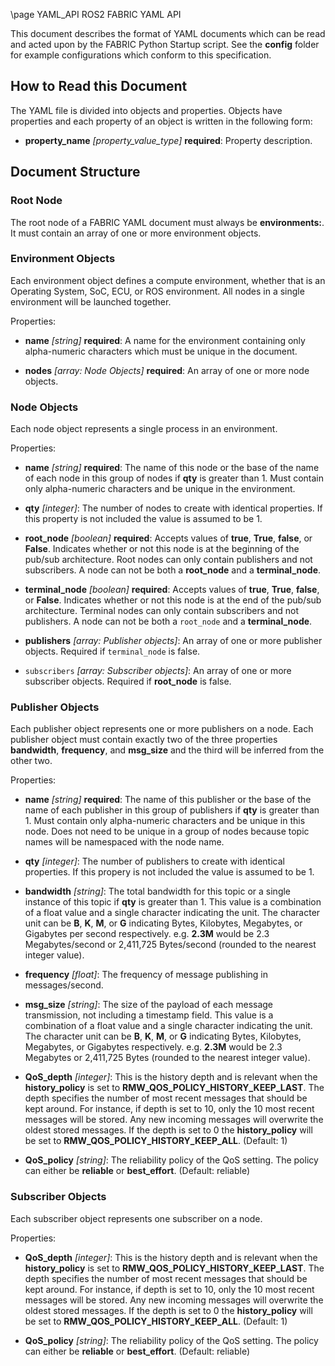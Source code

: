 \page YAML_API ROS2 FABRIC YAML API

This document describes the format of YAML documents which can be read and acted upon by the FABRIC
Python Startup script. See the **config** folder for example
configurations which conform to this specification.

## How to Read this Document

The YAML file is divided into objects and properties. Objects have properties and each property
of an object is written in the following form:

- **property_name** *[property_value_type]* **required**: Property description.

## Document Structure

### Root Node

The root node of a FABRIC YAML document must always be **environments:**. It must contain an array
of one or more environment objects.

### Environment Objects

Each environment object defines a compute environment, whether that is an Operating System, SoC,
ECU, or ROS environment. All nodes in a single environment will be launched together.

Properties:

- **name** *[string]* **required**: A name for the environment containing only alpha-numeric
  characters which must be unique in the document.

- **nodes** *[array: Node Objects]* **required**: An array of one or more node objects.

### Node Objects

Each node object represents a single process in an environment.

Properties:

- **name** *[string]* **required**: The name of this node or the base of the name of each node in
  this group of nodes if **qty** is greater than 1. Must contain only alpha-numeric characters and be
  unique in the environment.

- **qty** *[integer]*: The number of nodes to create with identical properties. If this property is
  not included the value is assumed to be 1.

- **root_node** *[boolean]* **required**: Accepts values of **true**, **True**, **false**, or **False**.
  Indicates whether or not this node is at the beginning of the pub/sub architecture. Root nodes
  can only contain publishers and not subscribers. A node can not be both a **root_node** and a
  **terminal_node**.

- **terminal_node** *[boolean]* **required**: Accepts values of **true**, **True**, **false**, or **False**.
  Indicates whether or not this node is at the end of the pub/sub architecture. Terminal nodes can
  only contain subscribers and not publishers. A node can not be both a `root_node` and a
  **terminal_node**.

- **publishers** *[array: Publisher objects]*: An array of one or more publisher objects. Required if
  `terminal_node` is false.

- `subscribers` *[array: Subscriber objects]*: An array of one or more subscriber objects. Required
  if **root_node** is false.

### Publisher Objects

Each publisher object represents one or more publishers on a node. Each publisher object must
contain exactly two of the three properties **bandwidth**, **frequency**, and **msg_size** and the third
will be inferred from the other two.

Properties:

- **name** *[string]* **required**: The name of this publisher or the base of the name of each
  publisher in this group of publishers if **qty** is greater than 1. Must contain only alpha-numeric
  characters and be unique in this node. Does not need to be unique in a group of nodes because
  topic names will be namespaced with the node name.

- **qty** *[integer]*: The number of publishers to create with identical properties. If this propery
  is not included the value is assumed to be 1.

- **bandwidth** *[string]*: The total bandwidth for this topic or a single instance of this topic if
  **qty** is greater than 1. This value is a combination of a float value and a single character
  indicating the unit. The character unit can be **B**, **K**, **M**, or **G** indicating Bytes, Kilobytes,
  Megabytes, or Gigabytes per second respectively. e.g. **2.3M** would be 2.3 Megabytes/second or
  2,411,725 Bytes/second (rounded to the nearest integer value).

- **frequency** *[float]*: The frequency of message publishing in messages/second.

- **msg_size** *[string]*: The size of the payload of each message transmission, not including a
  timestamp field. This value is a combination of a float value and a single character indicating
  the unit. The character unit can be **B**, **K**, **M**, or **G** indicating Bytes, Kilobytes, Megabytes,
  or Gigabytes respectively. e.g. **2.3M** would be 2.3 Megabytes or 2,411,725 Bytes (rounded to the
  nearest integer value).

- **QoS_depth** *[integer]*: This is the history depth and is relevant 
  when the **history_policy** is set to **RMW_QOS_POLICY_HISTORY_KEEP_LAST**. 
  The depth specifies the number of most recent messages that should be kept around. 
  For instance, if depth is set to 10, only the 10 most recent messages will be stored. 
  Any new incoming messages will overwrite the oldest stored messages. 
  If the depth is set to 0 the **history_policy** will be set to **RMW_QOS_POLICY_HISTORY_KEEP_ALL**.
  (Default: 1)

- **QoS_policy** *[string]*: The reliability policy of the QoS setting.
  The policy can either be **reliable** or **best_effort**. (Default: reliable)

### Subscriber Objects

Each subscriber object represents one subscriber on a node.

Properties:

- **QoS_depth** *[integer]*: This is the history depth and is relevant 
  when the **history_policy** is set to **RMW_QOS_POLICY_HISTORY_KEEP_LAST**. 
  The depth specifies the number of most recent messages that should be kept around. 
  For instance, if depth is set to 10, only the 10 most recent messages will be stored. 
  Any new incoming messages will overwrite the oldest stored messages. 
  If the depth is set to 0 the **history_policy** will be set to **RMW_QOS_POLICY_HISTORY_KEEP_ALL**.
  (Default: 1)

- **QoS_policy** *[string]*: The reliability policy of the QoS setting.
  The policy can either be **reliable** or **best_effort**. (Default: reliable)